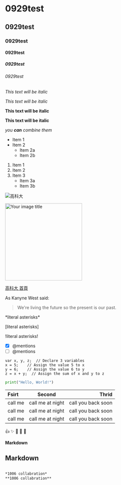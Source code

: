 # 0929test
## 0929test
### 0929test
#### 0929test
##### 0929test
###### 0929test

*This text will be italic*

_This text will be italic_

**This text will be italic**

__This text will be italic__

*you **can** combine them*

* Item 1
* Item 2
  * Item 2a
  * Item 2b
 
1. Item 1
2. Item 2
3. Item 3 
   * Item 3a
   * Item 3b

![高科大](高科大.png "高科大")

<img src="https://github.com/aru112200/0920test/blob/master/高科大.png" alt="Your image title" width="250"/>
 


[高科大 首頁](https://www.nkust.edu.tw/)

As Kanyne West said:
> We're living the future so 
> the present is our past.

\*literal asterisks\*

\[literal asterisks\]

\!literal asterisks\!

- [x] @mentions
- [ ] @mentions

```Javacrispt
var x, y, z;  // Declare 3 variables
x = 5;    // Assign the value 5 to x
y = 6;    // Assign the value 6 to y
z = x + y;  // Assign the sum of x and y to z
```

```python
print("Hello, World!")
```

|Fsirt|Second|Thrid|
|:-------|:-------:|-------:|
|call me|call me at night|call you back soon|
|call me|call me at night|call you back soon|
|call me|call me at night|call you back soon|

:+1:
:sparkles:
:tada:
:rocket:
:metal:

**Markdown**
## Markdown
```Markdown

*1006 collabration*
**1006 collabration**


